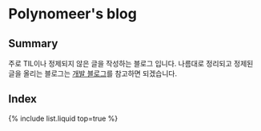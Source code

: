 # Polynomeer's blog

## Summary

주로 TIL이나 정제되지 않은 글을 작성하는 블로그 입니다. 나름대로 정리되고 정제된 글을 올리는 블로그는 [개발 블로그](https://velog.io/@polynomeer)를 참고하면 되겠습니다.

## Index

{% include list.liquid top=true %}
